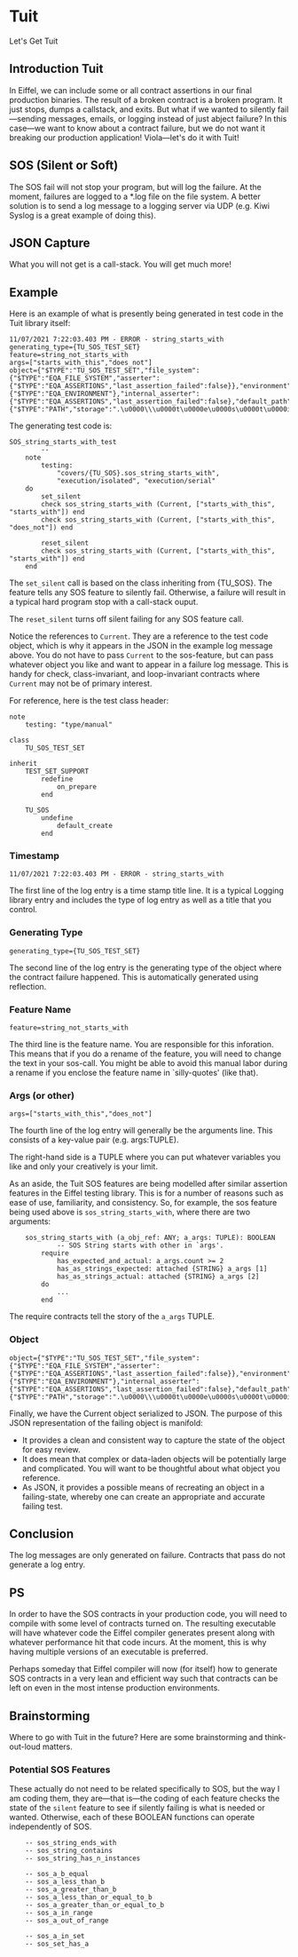 # Tuit
Let's Get Tuit

## Introduction Tuit
In Eiffel, we can include some or all contract assertions in our final production binaries. The result of a broken contract is a broken program. It just stops, dumps a callstack, and exits. But what if we wanted to silently fail—sending messages, emails, or logging instead of just abject failure? In this case—we want to know about a contract failure, but we do not want it breaking our production application! Viola—let's do it with Tuit!

## SOS (Silent or Soft)
The SOS fail will not stop your program, but will log the failure. At the moment, failures are logged to a *.log file on the file system. A better solution is to send a log message to a logging server via UDP (e.g. Kiwi Syslog is a great example of doing this).

## JSON Capture
What you will not get is a call-stack. You will get much more!

## Example
Here is an example of what is presently being generated in test code in the Tuit library itself:
```
11/07/2021 7:22:03.403 PM - ERROR - string_starts_with
generating_type={TU_SOS_TEST_SET}
feature=string_not_starts_with
args=["starts_with_this","does_not"]
object={"$TYPE":"TU_SOS_TEST_SET","file_system":{"$TYPE":"EQA_FILE_SYSTEM","asserter":{"$TYPE":"EQA_ASSERTIONS","last_assertion_failed":false}},"environment":{"$TYPE":"EQA_ENVIRONMENT"},"internal_asserter":{"$TYPE":"EQA_ASSERTIONS","last_assertion_failed":false},"default_path":{"$TYPE":"PATH","storage":".\u0000\\\u0000t\u0000e\u0000s\u0000t\u0000i\u0000n\u0000g\u0000\\\u0000t\u0000e\u0000s\u0000t\u0000_\u0000o\u0000u\u0000t\u0000p\u0000u\u0000t\u0000\\\u0000s\u0000o\u0000s\u0000.\u0000l\u0000o\u0000g\u0000","internal_name":".\\testing\\test_output\\sos.log","is_normalized":true},"silent":true,"last_assertion_failed":false,"has_failed":false}
```

The generating test code is:
```
SOS_string_starts_with_test
		--
	note
		testing:
			"covers/{TU_SOS}.sos_string_starts_with",
			"execution/isolated", "execution/serial"
	do
		set_silent
		check sos_string_starts_with (Current, ["starts_with_this", "starts_with"]) end
		check sos_string_starts_with (Current, ["starts_with_this", "does_not"]) end

		reset_silent
		check sos_string_starts_with (Current, ["starts_with_this", "starts_with"]) end
	end
```
The `set_silent` call is based on the class inheriting from {TU_SOS}. The feature tells any SOS feature to silently fail. Otherwise, a failure will result in a typical hard program stop with a call-stack ouput.

The `reset_silent` turns off silent failing for any SOS feature call.

Notice the references to `Current`. They are a reference to the test code object, which is why it appears in the JSON in the example log message above. You do not have to pass `Current` to the sos-feature, but can pass whatever object you like and want to appear in a failure log message. This is handy for check, class-invariant, and loop-invariant contracts where `Current` may not be of primary interest.

For reference, here is the test class header:
```
note
	testing: "type/manual"

class
	TU_SOS_TEST_SET

inherit
	TEST_SET_SUPPORT
		redefine
			on_prepare
		end

	TU_SOS
		undefine
			default_create
		end
```

### Timestamp
```
11/07/2021 7:22:03.403 PM - ERROR - string_starts_with
```
The first line of the log entry is a time stamp title line. It is a typical Logging library entry and includes the type of log entry as well as a title that you control.

### Generating Type
```
generating_type={TU_SOS_TEST_SET}
```
The second line of the log entry is the generating type of the object where the contract failure happened. This is automatically generated using reflection.

### Feature Name
```
feature=string_not_starts_with
```
The third line is the feature name. You are responsible for this inforation. This means that if you do a rename of the feature, you will need to change the text in your sos-call. You might be able to avoid this manual labor during a rename if you enclose the feature name in `silly-quotes' (like that).

### Args (or other)
```
args=["starts_with_this","does_not"]
```
The fourth line of the log entry will generally be the arguments line. This consists of a key-value pair (e.g. args:TUPLE).

The right-hand side is a TUPLE where you can put whatever variables you like and only your creatively is your limit.

As an aside, the Tuit SOS features are being modelled after similar assertion features in the Eiffel testing library. This is for a number of reasons such as ease of use, familiarity, and consistency. So, for example, the sos feature being used above is `sos_string_starts_with`, where there are two arguments:

```
	sos_string_starts_with (a_obj_ref: ANY; a_args: TUPLE): BOOLEAN
			-- SOS String starts with other in `args'.
		require
			has_expected_and_actual: a_args.count >= 2
			has_as_strings_expected: attached {STRING} a_args [1]
			has_as_strings_actual: attached {STRING} a_args [2]
		do
			...
		end
```
The require contracts tell the story of the `a_args` TUPLE.

### Object
```
object={"$TYPE":"TU_SOS_TEST_SET","file_system":{"$TYPE":"EQA_FILE_SYSTEM","asserter":{"$TYPE":"EQA_ASSERTIONS","last_assertion_failed":false}},"environment":{"$TYPE":"EQA_ENVIRONMENT"},"internal_asserter":{"$TYPE":"EQA_ASSERTIONS","last_assertion_failed":false},"default_path":{"$TYPE":"PATH","storage":".\u0000\\\u0000t\u0000e\u0000s\u0000t\u0000i\u0000n\u0000g\u0000\\\u0000t\u0000e\u0000s\u0000t\u0000_\u0000o\u0000u\u0000t\u0000p\u0000u\u0000t\u0000\\\u0000s\u0000o\u0000s\u0000.\u0000l\u0000o\u0000g\u0000","internal_name":".\\testing\\test_output\\sos.log","is_normalized":true},"silent":true,"last_assertion_failed":false,"has_failed":false}
```
Finally, we have the Current object serialized to JSON. The purpose of this JSON representation of the failing object is manifold:

- It provides a clean and consistent way to capture the state of the object for easy review.
- It does mean that complex or data-laden objects will be potentially large and complicated. You will want to be thoughtful about what object you reference.
- As JSON, it provides a possible means of recreating an object in a failing-state, whereby one can create an appropriate and accurate failing test.

## Conclusion
The log messages are only generated on failure. Contracts that pass do not generate a log entry.

## PS
In order to have the SOS contracts in your production code, you will need to compile with some level of contracts turned on. The resulting executable will have whatever code the Eiffel compiler generates present along with whatever performance hit that code incurs. At the moment, this is why having multiple versions of an executable is preferred. 

Perhaps someday that Eiffel compiler will now (for itself) how to generate SOS contracts in a very lean and efficient way such that contracts can be left on even in the most intense production environments.

## Brainstorming
Where to go with Tuit in the future? Here are some brainstorming and think-out-loud matters.

### Potential SOS Features
These actually do not need to be related specifically to SOS, but the way I am coding them, they are—that is—the coding of each feature checks the state of the `silent` feature to see if silently failing is what is needed or wanted. Otherwise, each of these BOOLEAN functions can operate independently of SOS.
```
	-- sos_string_ends_with
	-- sos_string_contains
	-- sos_string_has_n_instances

	-- sos_a_b_equal
	-- sos_a_less_than_b
	-- sos_a_greater_than_b
	-- sos_a_less_than_or_equal_to_b
	-- sos_a_greater_than_or_equal_to_b
	-- sos_a_in_range
	-- sos_a_out_of_range

	-- sos_a_in_set
	-- sos_set_has_a
```
